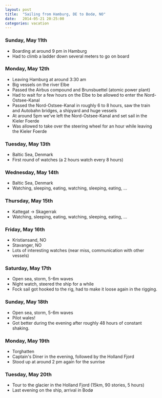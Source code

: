 ```yaml
---
layout: post
title:  "Sailing from Hamburg, DE to Bodø, NO"
date:   2014-05-21 20:25:00
categories: vacation
---
```


### Sunday, May 11th

* Boarding at around 9 pm in Hamburg
* Had to climb a ladder down several meters to go on board

### Monday, May 12th

* Leaving Hamburg at around 3:30 am
* Big vessels on the river Elbe
* Passed the Airbus compound and Brunsbuettel (atomic power plant)
* Had to wait for a few hours on the Elbe to be allowed to enter the Nord-Ostsee-Kanal
* Passed the Nord-Ostsee-Kanal in roughly 6 to 8 hours, saw the train and Autobahn bridges, a shipyard and huge vessels
* At around 5pm we've left the Nord-Ostsee-Kanal and set sail in the Kieler Foerde
* Was allowed to take over the steering wheel for an hour while leaving the Kieler Foerde

### Tuesday, May 13th

* Baltic Sea, Denmark
* First round of watches (a 2 hours watch every 8 hours)

### Wednesday, May 14th

* Baltic Sea, Denmark
* Watching, sleeping, eating, watching, sleeping, eating, ...

### Thursday, May 15th

* Kattegat -> Skagerrak
* Watching, sleeping, eating, watching, sleeping, eating, ...

### Friday, May 16th

* Kristiansand, NO
* Stavanger, NO
* Lots of interesting watches (near miss, communication with other vessels)

### Saturday, May 17th

* Open sea, storm, 5-6m waves
* Night watch, steered the ship for a while
* Fock sail got hooked to the rig, had to make it loose again in the rigging.

### Sunday, May 18th

* Open sea, storm, 5-6m waves
* Pilot wales!
* Got better during the evening after roughly 48 hours of constant shaking.

### Monday, May 19th

* Torghatten
* Captain's Diner in the evening, followed by the Holland Fjord
* Stood up at around 2 pm again for the sunrise

### Tuesday, May 20th

* Tour to the glacier in the Holland Fjord (15km, 90 stories, 5 hours)
* Last evening on the ship, arrival in Bodø
